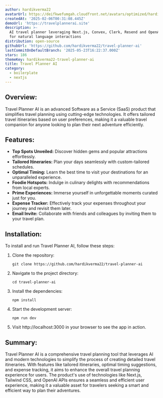 ```yaml
---
author: hardikverma22
avatarUrl: https://deifkwefumgah.cloudfront.net/avatars/optimized/hardikverma22-travel-planner-ai-avatar-128.webp
createdAt: '2025-02-06T00:31:08.445Z'
demoUrl: 'https://travelplannerai.site'
description: >-
  AI travel planner leveraging Next.js, Convex, Clerk, Resend and OpenAI APIs
  for natural language interactions
distribution: open-source
githubUrl: 'https://github.com/hardikverma22/travel-planner-ai'
lastCommitOnDefaultBranch: '2025-05-23T16:22:37.000Z'
stars: 186
themeKey: hardikverma22-travel-planner-ai
title: Travel Planner AI
category:
  - boilerplate
  - nextjs
---
```

## Overview:
Travel Planner AI is an advanced Software as a Service (SaaS) product that simplifies travel planning using cutting-edge technologies. It offers tailored travel itineraries based on user preferences, making it a valuable travel companion for anyone looking to plan their next adventure efficiently.

## Features:
- **Top Spots Unveiled:** Discover hidden gems and popular attractions effortlessly.
- **Tailored Itineraries:** Plan your days seamlessly with custom-tailored schedules.
- **Optimal Timing:** Learn the best time to visit your destinations for an unparalleled experience.
- **Foodie Hotspots:** Indulge in culinary delights with recommendations from local experts.
- **Prime Experiences:** Immerse yourself in unforgettable moments curated just for you.
- **Expense Tracker:** Effectively track your expenses throughout your journey and revisit them later.
- **Email Invite:** Collaborate with friends and colleagues by inviting them to your travel plan.

## Installation:
To install and run Travel Planner AI, follow these steps:
1. Clone the repository:
   ```
   git clone https://github.com/hardikverma22/travel-planner-ai
   ```
2. Navigate to the project directory:
   ```
   cd travel-planner-ai
   ```
3. Install the dependencies:
   ```
   npm install
   ```
4. Start the development server:
   ```
   npm run dev
   ```
5. Visit http://localhost:3000 in your browser to see the app in action.

## Summary:
Travel Planner AI is a comprehensive travel planning tool that leverages AI and modern technologies to simplify the process of creating detailed travel itineraries. With features like tailored itineraries, optimal timing suggestions, and expense tracking, it aims to enhance the overall travel planning experience for users. The product's use of technologies like Next.js, Tailwind CSS, and OpenAI APIs ensures a seamless and efficient user experience, making it a valuable asset for travelers seeking a smart and efficient way to plan their adventures.
